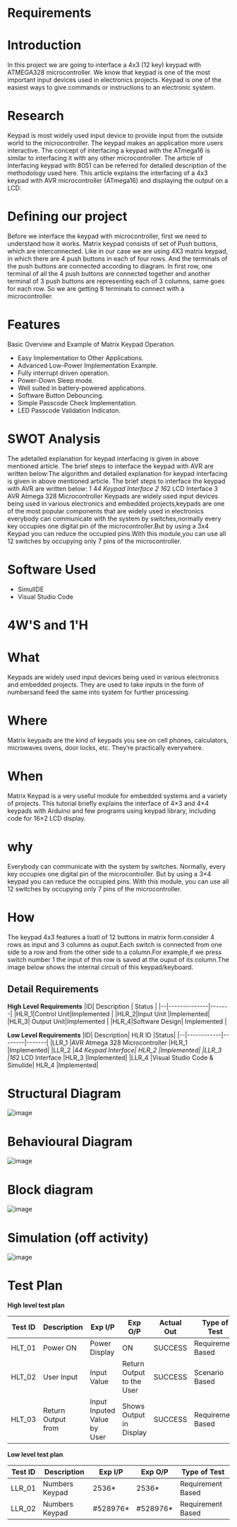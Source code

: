 # Requirements
# Introduction
In this project we are going to interface a 4x3 (12 key) keypad with ATMEGA328 microcontroller. We know that keypad is one of the most important input devices used in electronics projects. Keypad is one of the easiest ways to give commands or instructions to an electronic system.
# Research
Keypad is most widely used input device to provide input from the outside world to the microcontroller. The keypad makes an application more users interactive.  The concept of interfacing a keypad with the ATmega16 is similar to interfacing it with any other microcontroller. The article of Interfacing keypad with 8051 can be referred for detailed description of the methodology used here. This article explains the interfacing of a 4x3 keypad with AVR microcontroller (ATmega16) and displaying the output on a LCD.
 
# Defining our project
Before we interface the keypad with microcontroller, first we need to understand how it works. Matrix keypad consists of set of Push buttons, which are interconnected. Like in our case we are using 4X3 matrix keypad, in which there are 4 push buttons in each of four rows. And the terminals of the push buttons are connected according to diagram. In first row, one terminal of all the 4 push buttons are connected together and another terminal of 3 push buttons are representing each of 3 columns, same goes for each row. So we are getting 8 terminals to connect with a microcontroller.
# Features
Basic Overview and Example of Matrix Keypad Operation.
- Easy Implementation to Other Applications.
- Advanced Low-Power Implementation Example.
- Fully interrupt driven operation.
- Power-Down Sleep mode.
- Well suited in battery-powered applications.
- Software Button Debouncing.
- Simple Passcode Check Implementation.
- LED Passcode Validation Indicaton.
# SWOT Analysis
The adetailed explanation for keypad interfacing is given in above mentioned article. The brief steps to interface the keypad with AVR are written below:The algorithm and detailed explanation for keypad interfacing is given in above mentioned article. The brief steps to interface the keypad with AVR are written below:
1 4*4 Keypad Interface
2 16*2 LCD Interface
3 AVR Atmega 328 Microcontroller
Keypads are widely used input devices being used in various electronics and embedded projects,keypads are one of the most popular components that are widely used in electronics everybody can communicate with the system by switches,normally every key occupies one digital pin of the microcontroller.But by using a 3x4 Keypad you can reduce the occupied pins.With this module,you can use all 12 switches by occupying only 7 pins of the microcontroller.
# Software Used
- SimulIDE
- Visual Studio Code
# 4W'S and 1'H
# What
Keypads are widely used input devices being used in various electronics and embedded projects. They are used to take inputs in the form of numbersand feed the same into system for further processing.
# Where
Matrix keypads are the kind of keypads you see on cell phones, calculators, microwaves ovens, door locks, etc. They’re practically everywhere.
# When
 Matrix Keypad is a very useful module for embedded systems and a variety of projects. This tutorial briefly explains the interface of 4×3 and 4×4 keypads with Arduino and few programs using keypad library, including code for 16×2 LCD display.
 # why
 Everybody can communicate with the system by switches. Normally, every key occupies one digital pin of the microcontroller. But by using a 3×4 keypad you can reduce the occupied pins. With this module, you can use all 12 switches by occupying only 7 pins of the microcontroller.
 # How
 The keypad 4x3 features a toatl of 12 buttons in matrix form.consider 4 rows as input and 3 columns as ouput.Each switch is connected from one side to a row and from the other side to a column.For example,if we press switch number 1 the input of this row is saved at the ouput of its column.The image below shows the internal circuit of this keypad/keyboard.

## Detail Requirements
__High Level Requirements__
|ID|	Description |	Status |
|--|--------------|-------|
|HLR_1|Control Unit|Implemented |
|HLR_2|Input Unit	|Implemented|
|HLR_3| Output Unit|Implemented |
|HLR_4|Software Design|	Implemented |

__Low Level Requirements__
|ID|	Description|	HLR ID	|Status|
|--|------------|--------|-------|
|LLR_1	|AVR Atmega 328 Microcontroller	|HLR_1	|Implemented|
|LLR_2	|4*4 Keypad Interface|	HLR_2	|Implemented|
 |LLR_3 	|16*2 LCD Interface	|HLR_3	|Implemented|
 |LLR_4	|Visual Studio Code & Simulide|	HLR_4	|Implemented|
 
# Structural Diagram
![image](https://github.com/DasariVasu/M2-Embedded_Keypad_Interfacing/blob/main/2_Designs/Structural%20Diagram.jpg?raw=true)
# Behavioural Diagram
![image](https://github.com/DasariVasu/M2-Embedded_Keypad_Interfacing/blob/main/2_Designs/Behavioural%20Diagram.jpg?raw=true)
# Block diagram
![image](https://github.com/DasariVasu/M2-Embedded_Keypad_Interfacing/blob/main/2_Designs/Block%20Diagram.jpg?raw=true)
# Simulation (off activity) 
![image](https://raw.githubusercontent.com/DasariVasu/M2-Embedded_Keypad_Interfacing/main/2_Designs/Simulation%20(off%20activity).jpg) 

# Test Plan
__High level test plan__

|Test ID|	Description	|Exp I/P|	Exp O/P	|Actual Out	|Type of Test|
|-------|-------------|-------|---------|-----------|------------|
|HLT_01|	Power ON	|Power	Display| ON|	SUCCESS	|Requirement Based|
|HLT_02	|User Input	|Input Value	|Return Output to the User|	SUCCESS	|Scenario Based|
|HLT_03	|Return Output from |Input	Inputed Value by User	|Shows Output in Display|	SUCCESS	|Requirement Based|

__Low level test plan__

|Test ID|	Description	|Exp I/P	|Exp O/P	|	Type of Test|
|-------|-------------|---------|---------|-------------|
|LLR_01	|Numbers Keypad|2536* |2536*| Requirement Based |
LLR_02 |	Numbers Keypad | 	#528976*|#528976*|		Requirement Based|


